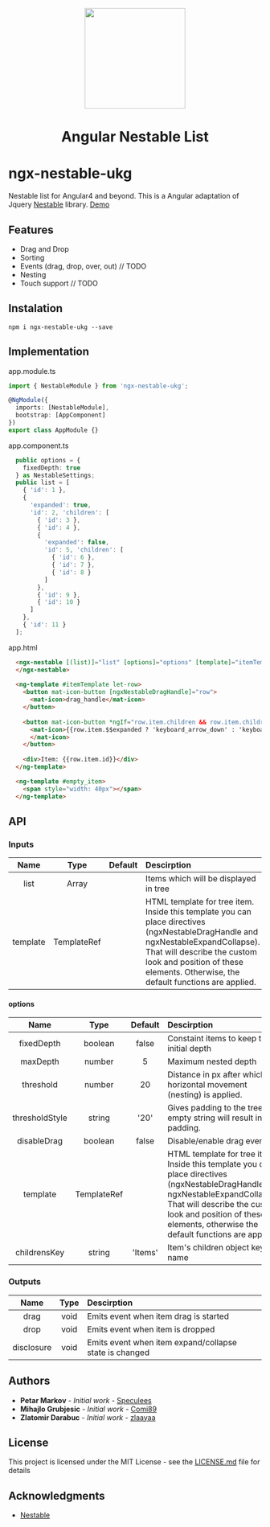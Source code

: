 <p align="center">
  <img height="200px" width="200px" style="text-align: center;" src="https://cybercomet.github.io/ngx-nestable/assets/ngx_nestable.svg">
  <h1 align="center">Angular Nestable List</h1>
</p>

# ngx-nestable-ukg
Nestable list for Angular4 and beyond. This is a Angular adaptation of Jquery [Nestable](https://dbushell.com/Nestable/) library.
[Demo](https://cybercomet.github.io/ngx-nestable-ukg)

## Features
* Drag and Drop
* Sorting
* Events (drag, drop, over, out) // TODO
* Nesting
* Touch support // TODO

## Instalation
```
npm i ngx-nestable-ukg --save
```

## Implementation

app.module.ts

```ts
import { NestableModule } from 'ngx-nestable-ukg';

@NgModule({
  imports: [NestableModule],
  bootstrap: [AppComponent]
})
export class AppModule {}
```

app.component.ts
```ts
  public options = {
    fixedDepth: true
  } as NestableSettings;
  public list = [
    { 'id': 1 },
    {
      'expanded': true,
      'id': 2, 'children': [
        { 'id': 3 },
        { 'id': 4 },
        {
          'expanded': false,
          'id': 5, 'children': [
            { 'id': 6 },
            { 'id': 7 },
            { 'id': 8 }
          ]
        },
        { 'id': 9 },
        { 'id': 10 }
      ]
    },
    { 'id': 11 }
  ];
```

app.html
```html
  <ngx-nestable [(list)]="list" [options]="options" [template]="itemTemplate">
  </ngx-nestable>
  
  <ng-template #itemTemplate let-row>
    <button mat-icon-button [ngxNestableDragHandle]="row">
      <mat-icon>drag_handle</mat-icon>
    </button>
    
    <button mat-icon-button *ngIf="row.item.children && row.item.children.length; else empty_item" [ngxNestableExpandCollapse]="row">
      <mat-icon>{{row.item.$$expanded ? 'keyboard_arrow_down' : 'keyboard_arrow_right'}}
      </mat-icon>
    </button>
    
    <div>Item: {{row.item.id}}</div>
  </ng-template>

  <ng-template #empty_item>
    <span style="width: 40px"></span>
  </ng-template>
```

## API

  ### Inputs

  | Name| Type| Default|Descirption|
  | :-------------: |:-------------:| :-----:|:--------------|
  | list| Array|   | Items which will be displayed in tree
  | template| TemplateRef|    | HTML template for tree item. Inside this template you can place directives (ngxNestableDragHandle and ngxNestableExpandCollapse). That will describe the custom look and position of these elements. Otherwise, the default functions are applied.

  #### options

  | Name| Type| Default|Descirption|
  | :-------------: |:-------------:| :-----:|:--------------|
  | fixedDepth      | boolean |false | Constaint items to keep their initial depth
  | maxDepth      | number|   5 | Maximum nested depth
  | threshold | number     |    20 | Distance in px after which horizontal movement (nesting) is applied.
  | thresholdStyle | string | '20' | Gives padding to the tree, an empty string will result in no padding.
  | disableDrag| boolean|    false| Disable/enable drag event
  | template| TemplateRef|    | HTML template for tree item. Inside this template you can place directives (ngxNestableDragHandle and ngxNestableExpandCollapse). That will describe the custom look and position of these elements, otherwise the default functions are applied.
  | childrensKey | string | 'Items' | Item's children object key name

  ### Outputs

  | Name| Type |Descirption|
  | :-------------: |:-------------:| :-----|
  | drag| void| Emits event when item drag is started  
  | drop| void| Emits event when item is dropped
  |disclosure|void| Emits event when item expand/collapse state is changed

## Authors

* **Petar Markov** - *Initial work* - [Speculees](https://github.com/speculees)
* **Mihajlo Grubjesic** - *Initial work* - [Comi89](https://github.com/comi89)
* **Zlatomir Darabuc** - *Initial work* - [zlaayaa](https://github.com/zlaayaa)

## License

This project is licensed under the MIT License - see the [LICENSE.md](https://opensource.org/licenses/MIT) file for details

## Acknowledgments

* [Nestable](https://github.com/dbushell/Nestable)

